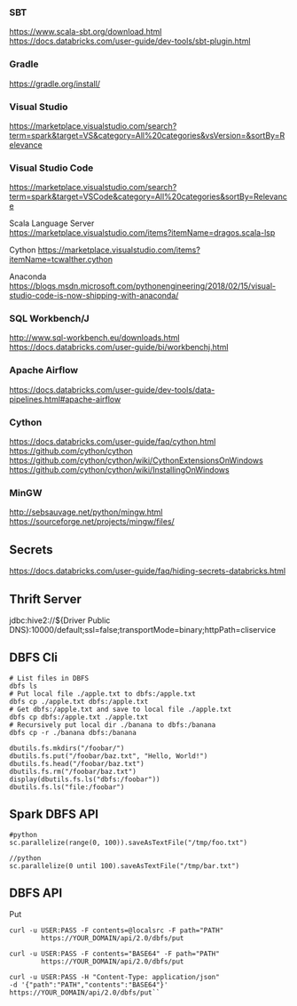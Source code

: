 
### SBT

https://www.scala-sbt.org/download.html   
https://docs.databricks.com/user-guide/dev-tools/sbt-plugin.html  

### Gradle

https://gradle.org/install/

### Visual Studio

https://marketplace.visualstudio.com/search?term=spark&target=VS&category=All%20categories&vsVersion=&sortBy=Relevance

### Visual Studio Code

https://marketplace.visualstudio.com/search?term=spark&target=VSCode&category=All%20categories&sortBy=Relevance

Scala Language Server  
https://marketplace.visualstudio.com/items?itemName=dragos.scala-lsp

Cython
https://marketplace.visualstudio.com/items?itemName=tcwalther.cython  

Anaconda
https://blogs.msdn.microsoft.com/pythonengineering/2018/02/15/visual-studio-code-is-now-shipping-with-anaconda/  

### SQL Workbench/J

http://www.sql-workbench.eu/downloads.html  
https://docs.databricks.com/user-guide/bi/workbenchj.html

### Apache Airflow

https://docs.databricks.com/user-guide/dev-tools/data-pipelines.html#apache-airflow  

### Cython

https://docs.databricks.com/user-guide/faq/cython.html  
https://github.com/cython/cython  
https://github.com/cython/cython/wiki/CythonExtensionsOnWindows  
https://github.com/cython/cython/wiki/InstallingOnWindows  

### MinGW
http://sebsauvage.net/python/mingw.html  
https://sourceforge.net/projects/mingw/files/  

## Secrets

https://docs.databricks.com/user-guide/faq/hiding-secrets-databricks.html  

## Thrift Server

jdbc:hive2://${Driver Public DNS}:10000/default;ssl=false;transportMode=binary;httpPath=cliservice  

## DBFS Cli

```
# List files in DBFS
dbfs ls
# Put local file ./apple.txt to dbfs:/apple.txt
dbfs cp ./apple.txt dbfs:/apple.txt
# Get dbfs:/apple.txt and save to local file ./apple.txt
dbfs cp dbfs:/apple.txt ./apple.txt
# Recursively put local dir ./banana to dbfs:/banana
dbfs cp -r ./banana dbfs:/banana
```

```
dbutils.fs.mkdirs("/foobar/")
dbutils.fs.put("/foobar/baz.txt", "Hello, World!")
dbutils.fs.head("/foobar/baz.txt")
dbutils.fs.rm("/foobar/baz.txt")
display(dbutils.fs.ls("dbfs:/foobar"))
dbutils.fs.ls("file:/foobar")

```

## Spark DBFS API

```
#python
sc.parallelize(range(0, 100)).saveAsTextFile("/tmp/foo.txt")

//python
sc.parallelize(0 until 100).saveAsTextFile("/tmp/bar.txt")
```


## DBFS API

Put

```
curl -u USER:PASS -F contents=@localsrc -F path="PATH"
        https://YOUR_DOMAIN/api/2.0/dbfs/put

```

```
curl -u USER:PASS -F contents="BASE64" -F path="PATH"
        https://YOUR_DOMAIN/api/2.0/dbfs/put

curl -u USER:PASS -H "Content-Type: application/json"
-d '{"path":"PATH","contents":"BASE64"}' https://YOUR_DOMAIN/api/2.0/dbfs/put``
```